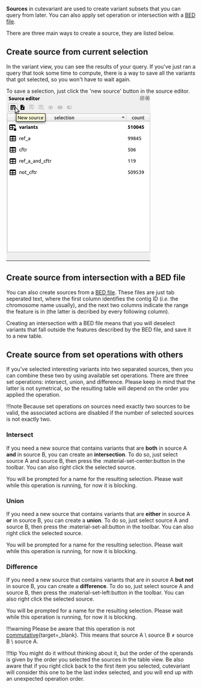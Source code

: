 **Sources** in cutevariant are used to create variant subsets that you can query from later. You can also apply set operation or intersection with a [BED file](https://fr.wikipedia.org/wiki/BED_(format_de_fichier)).

There are three main ways to create a source, they are listed below.

## Create source from current selection

In the variant view, you can see the results of your query. If you've just ran a query that took some time to compute, there is a way to save all the variants that got selected, so you won't have to wait again.

To save a selection, just click the 'new source' button in the source editor.
![In the source editor, new source from current](../images/source_editor_add_from_current_pointer.png)

## Create source from intersection with a BED file

You can also create sources from a [BED file](https://fr.wikipedia.org/wiki/BED_(format_de_fichier)). These files are just tab seperated text, where the first column identifies the contig ID (*i.e.* the chromosome name usually), and the next two columns indicate the range the feature is in (the latter is decribed by every following column).

Creating an intersection with a BED file means that you will deselect variants that fall outside the features described by the BED file, and save it to a new table.

## Create source from set operations with others

If you've selected interesting variants into two separated sources, then you can combine these two by using available set operations. There are three set operations: intersect, union, and difference. Please keep in mind that the latter is not symetrical, so the resulting table will depend on the order you applied the operation.

!!!note
    Because set operations on sources need exactly two sources to be valid, the associated actions are disabled if the number of selected sources is not exactly two.

### Intersect

If you need a new source that contains variants that are **both** in source A **and** in source B, you can create an **intersection**.
To do so, just select source A and source B, then press the :material-set-center:button in the toolbar. You can also right click the selected source.

You will be prompted for a name for the resulting selection. Please wait while this operation is running, for now it is blocking.

### Union

If you need a new source that contains variants that are **either** in source A **or** in source B, you can create a **union**.
To do so, just select source A and source B, then press the :material-set-all:button in the toolbar. You can also right click the selected source.

You will be prompted for a name for the resulting selection. Please wait while this operation is running, for now it is blocking.

### Difference

If you need a new source that contains variants that are in source A **but not** in source B, you can create a **difference**.
To do so, just select source A and source B, then press the :material-set-left:button in the toolbar. You can also right click the selected source.

You will be prompted for a name for the resulting selection. Please wait while this operation is running, for now it is blocking.

!!!warning
    Please be aware that this operation is not [commutative](https://en.wikipedia.org/wiki/Commutative_property){target=_blank}. This means that source A \ source B ≠ source B \ source A.

!!!tip
    You might do it without thinking about it, but the order of the operands is given by the order you selected the sources in the table view.
    Be also aware that if you right click back to the first item you selected, cutevariant will consider this one to be the last index selected, and you will end up with an unexpected operation order. 